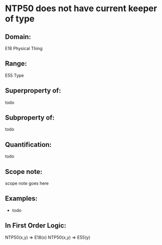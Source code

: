 # NTP50 does not have current keeper of type

## Domain: 

E18 Physical Thing

## Range: 

E55 Type

## Superproperty of: 

todo

## Subproperty of: 

todo

## Quantification: 

todo

## Scope note: 

scope note goes here

## Examples: 

* todo

## In First Order Logic: 

NTP50(x,y) ⇒ E18(x)
NTP50(x,y) ⇒ E55(y)


